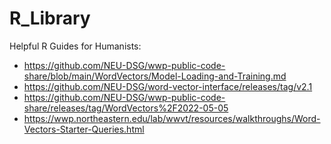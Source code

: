 # R_Library
 Helpful R Guides for Humanists: 
- https://github.com/NEU-DSG/wwp-public-code-share/blob/main/WordVectors/Model-Loading-and-Training.md
- https://github.com/NEU-DSG/word-vector-interface/releases/tag/v2.1
- https://github.com/NEU-DSG/wwp-public-code-share/releases/tag/WordVectors%2F2022-05-05
- https://wwp.northeastern.edu/lab/wwvt/resources/walkthroughs/Word-Vectors-Starter-Queries.html
